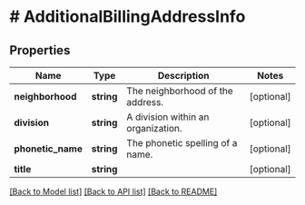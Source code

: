 # # AdditionalBillingAddressInfo

## Properties

Name | Type | Description | Notes
------------ | ------------- | ------------- | -------------
**neighborhood** | **string** | The neighborhood of the address. | [optional]
**division** | **string** | A division within an organization. | [optional]
**phonetic_name** | **string** | The phonetic spelling of a name. | [optional]
**title** | **string** |  | [optional]

[[Back to Model list]](../../README.md#models) [[Back to API list]](../../README.md#endpoints) [[Back to README]](../../README.md)
